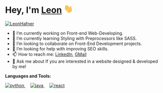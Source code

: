 <h1>Hey, I'm <a href="https://leonhafner.com/" rel="nofollow">Leon</a>
  <animated-image data-catalyst style="width: 30px; height: 29px;">
    <a target="_blank" rel="noopener noreferrer nofollow" href="https://raw.githubusercontent.com/ABSphreak/ABSphreak/master/gifs/Hi.gif" data-target="animated-    image.originalLink">
      <img src="https://raw.githubusercontent.com/ABSphreak/ABSphreak/master/gifs/Hi.gif" style="max-width: 100%; height: 29px; display: inline-block;" data-target="animated-image.originalImage">
      </img>
    </a>
  </animated-image>
</h1>

<a target="_blank" rel="noopener noreferrer nofollow"  href="https://camo.githubusercontent.com/a5ef27d31fcac394d0eb19816078f3d6070088fe789d861d18f9bfe4b9c3233e/68747470733a2f2f6b6f6d617265762e636f6d2f67687076632f3f757365726e616d653d4268617261744b616d6d616b61746c61266c6162656c3d566965777326636f6c6f723d626c7565267374796c653d666f722d7468652d6261646765">
<img src="https://camo.githubusercontent.com/a5ef27d31fcac394d0eb19816078f3d6070088fe789d861d18f9bfe4b9c3233e/68747470733a2f2f6b6f6d617265762e636f6d2f67687076632f3f757365726e616d653d4268617261744b616d6d616b61746c61266c6162656c3d566965777326636f6c6f723d626c7565267374796c653d666f722d7468652d6261646765" alt="LeonHafner" data-canonical-src="https://komarev.com/ghpvc/?username=Leon-H-DG&label=Views&color=blue&style=for-the-badge" style="max-width: 100%;"></img>
</a>

- 🔭 I’m currently working on Front-end Web-Developing.
- 🌱 I’m currently learning Styling with Preprocessors like SASS.
- 👯 I’m looking to collaborate on Front-End Development projects.
- 🤔 I’m looking for help with improving SEO skills.
- 📫 How to reach me: <a href="https://www.linkedin.com/in/leonhafner" rel="noFollow">LinkedIn</a>, <a href="mailto:leon.dalgrande.hafner@gmail.de">GMail</a>
- 💬 Ask me about If you are interested in a website designed & developed by me!

<p><strong>Languages and Tools:</strong></p>


<a target="_blank" rel="noopener noreferrer nofollow" href="https://user-images.githubusercontent.com/28840761/89373851-5696c900-d71c-11ea-9fad-09e52584c77b.png">
<img height="30" width="30" alt="python" src="https://user-images.githubusercontent.com/28840761/89373851-5696c900-d71c-11ea-9fad-09e52584c77b.png" style="max-width: 100%;"></img>
</a>
&nbsp;&nbsp;&nbsp;
<a target="_blank" rel="noopener noreferrer nofollow" href="https://user-images.githubusercontent.com/28840761/89373844-54cd0580-d71c-11ea-8525-e618ed8e029d.png">
<img height="30" width="30" alt="java" src="https://user-images.githubusercontent.com/28840761/89373844-54cd0580-d71c-11ea-8525-e618ed8e029d.png" style="max-width: 100%;"></img>
</a>
&nbsp;&nbsp;&nbsp;
<a target="_blank" rel="noopener noreferrer nofollow" href="https://user-images.githubusercontent.com/28840761/89373852-5696c900-d71c-11ea-8d90-b469310bd189.png">
<img height="30" width="30" alt="react" src="https://user-images.githubusercontent.com/28840761/89373852-5696c900-d71c-11ea-8d90-b469310bd189.png"" style="max-width: 100%;"></img>
</a>
